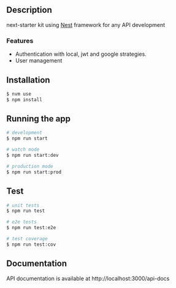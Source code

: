 ## Description

next-starter kit using [Nest](https://github.com/nestjs/nest) framework for any API development

### Features

- Authentication with local, jwt and google strategies.
- User management

## Installation

```bash
$ nvm use
$ npm install
```

## Running the app

```bash
# development
$ npm run start

# watch mode
$ npm run start:dev

# production mode
$ npm run start:prod
```

## Test

```bash
# unit tests
$ npm run test

# e2e tests
$ npm run test:e2e

# test coverage
$ npm run test:cov
```

## Documentation

API documentation is available at http://localhost:3000/api-docs
